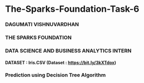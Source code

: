 # The-Sparks-Foundation-Task-6
### DAGUMATI VISHNUVARDHAN
### THE SPARKS FOUNDATION 
### DATA SCIENCE  AND BUSINESS ANALYTICS INTERN
#### DATASET : Iris.CSV (Dataset : https://bit.ly/3kXTdox)
### Prediction using Decision Tree Algorithm
